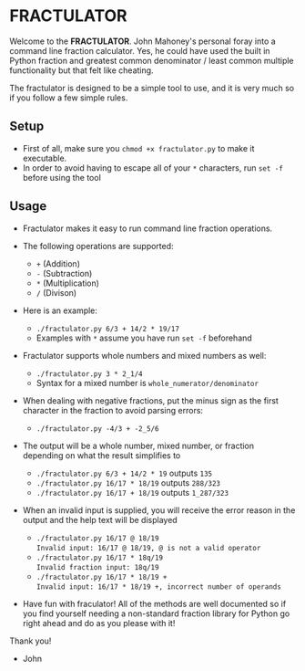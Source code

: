 # FRACTULATOR
Welcome to the **FRACTULATOR**. John Mahoney's personal foray into a command line fraction calculator.
Yes, he could have used the built in Python fraction and greatest common denominator / least common multiple functionality but that felt like cheating.
  
The fractulator is designed to be a simple tool to use, and it is very much so if you follow a few simple rules.

## Setup
* First of all, make sure you `chmod +x fractulator.py` to make it executable.  
* In order to avoid having to escape all of your `*` characters, run `set -f` before using the tool

## Usage 
* Fractulator makes it easy to run command line fraction operations.
* The following operations are supported:
  * `+` (Addition)
  * `-` (Subtraction)
  * `*` (Multiplication)
  * `/` (Divison)  
* Here is an example:
    * `./fractulator.py 6/3 + 14/2 * 19/17`
    * Examples with `*` assume you have run `set -f` beforehand
    
* Fractulator supports whole numbers and mixed numbers as well:
    * `./fractulator.py 3 * 2_1/4`
    * Syntax for a mixed number is `whole_numerator/denominator`
    
* When dealing with negative fractions, put the minus sign as the first character in the fraction to avoid parsing errors:
    * `./fractulator.py -4/3 + -2_5/6`

* The output will be a whole number, mixed number, or fraction depending on what the result simplifies to
    * `./fractulator.py 6/3 + 14/2 * 19` outputs `135`
    * `./fractulator.py 16/17 * 18/19` outputs `288/323`
    * `./fractulator.py 16/17 + 18/19` outputs `1_287/323`

* When an invalid input is supplied, you will receive the error reason in the output and the help text will be displayed
    * `./fractulator.py 16/17 @ 18/19`  
`Invalid input: 16/17 @ 18/19, @ is not a valid operator`
    * `./fractulator.py 16/17 * 18q/19`  
      `Invalid fraction input: 18q/19`
    * `./fractulator.py 16/17 * 18/19 +`  
      `Invalid input: 16/17 * 18/19 +, incorrect number of operands `
      
* Have fun with fraculator! All of the methods are well documented so if you find yourself needing a non-standard 
  fraction library for Python go right ahead and do as you please with it!
  
Thank you!
- John
